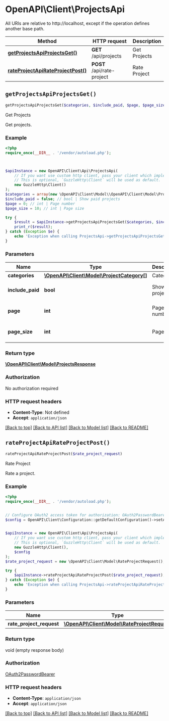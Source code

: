 # OpenAPI\Client\ProjectsApi

All URIs are relative to http://localhost, except if the operation defines another base path.

| Method | HTTP request | Description |
| ------------- | ------------- | ------------- |
| [**getProjectsApiProjectsGet()**](ProjectsApi.md#getProjectsApiProjectsGet) | **GET** /api/projects | Get Projects |
| [**rateProjectApiRateProjectPost()**](ProjectsApi.md#rateProjectApiRateProjectPost) | **POST** /api/rate-project | Rate Project |


## `getProjectsApiProjectsGet()`

```php
getProjectsApiProjectsGet($categories, $include_paid, $page, $page_size): \OpenAPI\Client\Model\ProjectsResponse
```

Get Projects

Get projects.

### Example

```php
<?php
require_once(__DIR__ . '/vendor/autoload.php');



$apiInstance = new OpenAPI\Client\Api\ProjectsApi(
    // If you want use custom http client, pass your client which implements `GuzzleHttp\ClientInterface`.
    // This is optional, `GuzzleHttp\Client` will be used as default.
    new GuzzleHttp\Client()
);
$categories = array(new \OpenAPI\Client\Model\\OpenAPI\Client\Model\ProjectCategory()); // \OpenAPI\Client\Model\ProjectCategory[] | Category
$include_paid = false; // bool | Show paid projects
$page = 0; // int | Page number
$page_size = 10; // int | Page size

try {
    $result = $apiInstance->getProjectsApiProjectsGet($categories, $include_paid, $page, $page_size);
    print_r($result);
} catch (Exception $e) {
    echo 'Exception when calling ProjectsApi->getProjectsApiProjectsGet: ', $e->getMessage(), PHP_EOL;
}
```

### Parameters

| Name | Type | Description  | Notes |
| ------------- | ------------- | ------------- | ------------- |
| **categories** | [**\OpenAPI\Client\Model\ProjectCategory[]**](../Model/\OpenAPI\Client\Model\ProjectCategory.md)| Category | [optional] |
| **include_paid** | **bool**| Show paid projects | [optional] [default to false] |
| **page** | **int**| Page number | [optional] [default to 0] |
| **page_size** | **int**| Page size | [optional] [default to 10] |

### Return type

[**\OpenAPI\Client\Model\ProjectsResponse**](../Model/ProjectsResponse.md)

### Authorization

No authorization required

### HTTP request headers

- **Content-Type**: Not defined
- **Accept**: `application/json`

[[Back to top]](#) [[Back to API list]](../../README.md#endpoints)
[[Back to Model list]](../../README.md#models)
[[Back to README]](../../README.md)

## `rateProjectApiRateProjectPost()`

```php
rateProjectApiRateProjectPost($rate_project_request)
```

Rate Project

Rate a project.

### Example

```php
<?php
require_once(__DIR__ . '/vendor/autoload.php');


// Configure OAuth2 access token for authorization: OAuth2PasswordBearer
$config = OpenAPI\Client\Configuration::getDefaultConfiguration()->setAccessToken('YOUR_ACCESS_TOKEN');


$apiInstance = new OpenAPI\Client\Api\ProjectsApi(
    // If you want use custom http client, pass your client which implements `GuzzleHttp\ClientInterface`.
    // This is optional, `GuzzleHttp\Client` will be used as default.
    new GuzzleHttp\Client(),
    $config
);
$rate_project_request = new \OpenAPI\Client\Model\RateProjectRequest(); // \OpenAPI\Client\Model\RateProjectRequest

try {
    $apiInstance->rateProjectApiRateProjectPost($rate_project_request);
} catch (Exception $e) {
    echo 'Exception when calling ProjectsApi->rateProjectApiRateProjectPost: ', $e->getMessage(), PHP_EOL;
}
```

### Parameters

| Name | Type | Description  | Notes |
| ------------- | ------------- | ------------- | ------------- |
| **rate_project_request** | [**\OpenAPI\Client\Model\RateProjectRequest**](../Model/RateProjectRequest.md)|  | |

### Return type

void (empty response body)

### Authorization

[OAuth2PasswordBearer](../../README.md#OAuth2PasswordBearer)

### HTTP request headers

- **Content-Type**: `application/json`
- **Accept**: `application/json`

[[Back to top]](#) [[Back to API list]](../../README.md#endpoints)
[[Back to Model list]](../../README.md#models)
[[Back to README]](../../README.md)
